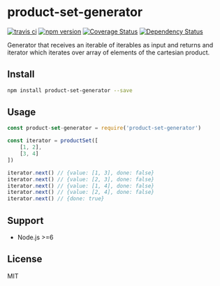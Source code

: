 # product-set-generator

[![travis ci][1]][2]
[![npm version][3]][4]
[![Coverage Status][5]][6]
[![Dependency Status][7]][8]

Generator that receives an iterable of iterables as input and returns and iterator which iterates over array of elements of the cartesian product.

## Install

``` bash
npm install product-set-generator --save
```

## Usage

``` JavaScript
const product-set-generator = require('product-set-generator')

const iterator = productSet([
    [1, 2],
    [3, 4]
])

iterator.next() // {value: [1, 3], done: false}
iterator.next() // {value: [2, 3], done: false}
iterator.next() // {value: [1, 4], done: false}
iterator.next() // {value: [2, 4], done: false}
iterator.next() // {done: true}
```

## Support
- Node.js >=6

## License
MIT

  [1]: https://travis-ci.org/xgbuils/product-set-generator.svg?branch=master
  [2]: https://travis-ci.org/xgbuils/product-set-generator
  [3]: https://badge.fury.io/js/product-set-generator.svg
  [4]: https://badge.fury.io/js/product-set-generator
  [5]: https://coveralls.io/repos/github/xgbuils/product-set-generator/badge.svg?branch=master
  [6]: https://coveralls.io/github/xgbuils/product-set-generator?branch=master
  [7]: https://david-dm.org/xgbuils/product-set-generator.svg
  [8]: https://david-dm.org/xgbuils/product-set-generator
